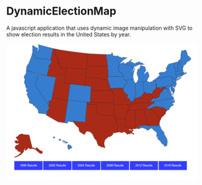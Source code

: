 # DynamicElectionMap
A javascript application that uses dynamic image manipulation with SVG to show election results in the United States by year.

![](MapDemo.png)
